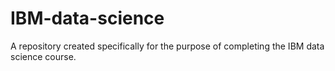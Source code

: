 # IBM-data-science
A repository created specifically for the purpose of completing the IBM data science course.
